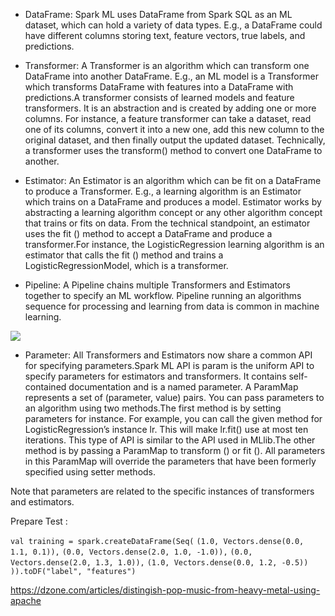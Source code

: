 * DataFrame: Spark ML uses DataFrame from Spark SQL as an ML dataset, which can hold a variety of data types. E.g., a DataFrame could have different columns storing text, feature vectors, true labels, and predictions.

* Transformer: A Transformer is an algorithm which can transform one DataFrame into another DataFrame. E.g., an ML model is a Transformer which transforms DataFrame with features into a DataFrame with predictions.A transformer consists of learned models and feature transformers. It is an abstraction and is created by adding one or more columns. For instance, a feature transformer can take a dataset, read one of its columns, convert it into a new one, add this new column to the original dataset, and then finally output the updated dataset. Technically, a transformer uses the transform() method to convert one DataFrame to another. 

* Estimator: An Estimator is an algorithm which can be fit on a DataFrame to produce a Transformer. E.g., a learning algorithm is an Estimator which trains on a DataFrame and produces a model.
Estimator works by abstracting a learning algorithm concept or any other algorithm concept that trains or fits on data. From the technical standpoint, an estimator uses the fit () method to accept a DataFrame and produce a transformer.For instance, the LogisticRegression learning algorithm is an estimator that calls the fit () method and trains a LogisticRegressionModel, which is a transformer.

* Pipeline: A Pipeline chains multiple Transformers and Estimators together to specify an ML workflow.
 Pipeline running an algorithms sequence for processing and learning from data is common in machine learning. 

![](https://static.wixstatic.com/media/4c8fd9_d511bc0df5bb4e0f952193b18e69f618~mv2.png/v1/fill/w_688,h_176,al_c,usm_0.66_1.00_0.01/4c8fd9_d511bc0df5bb4e0f952193b18e69f618~mv2.png)

* Parameter: All Transformers and Estimators now share a common API for specifying parameters.Spark ML API is param is the uniform API to specify parameters for estimators and transformers. It contains self-contained documentation and is a named parameter. A ParamMap represents a set of (parameter, value) pairs. You can pass parameters to an algorithm using two methods.The first method is by setting parameters for instance. For example, you can call the given method for LogisticRegression’s instance lr. This will make lr.fit() use at most ten iterations. This type of API is similar to the API used in MLlib.The other method is by passing a ParamMap to transform () or fit (). All parameters in this ParamMap will override the parameters that have been formerly specified using setter methods.

Note that parameters are related to the specific instances of transformers and estimators.



Prepare Test :

`val training = spark.createDataFrame(Seq(`
  `(1.0, Vectors.dense(0.0, 1.1, 0.1)),`
  `(0.0, Vectors.dense(2.0, 1.0, -1.0)),`
  `(0.0, Vectors.dense(2.0, 1.3, 1.0)),`
  `(1.0, Vectors.dense(0.0, 1.2, -0.5))`
`)).toDF("label", "features")`






https://dzone.com/articles/distingish-pop-music-from-heavy-metal-using-apache
